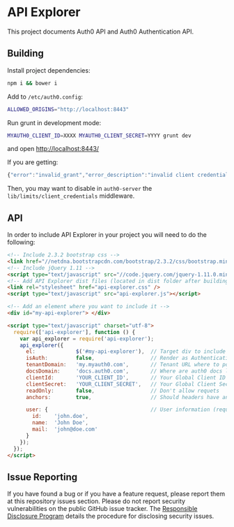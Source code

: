 # API Explorer

This project documents Auth0 API and Auth0 Authentication API. 

## Building

Install project dependencies:

```sh
npm i && bower i
```

Add to `/etc/auth0.config`:
```sh
ALLOWED_ORIGINS="http://localhost:8443"
```

Run grunt in development mode:

```sh
MYAUTH0_CLIENT_ID=XXXX MYAUTH0_CLIENT_SECRET=YYYY grunt dev
```

and open [http://localhost:8443/](http://localhost:8443/)

If you are getting:

```js
{"error":"invalid_grant","error_description":"invalid client credentials - too many requests"}
```

Then, you may want to disable in `auth0-server` the `lib/limits/client_credentials` middleware.

## API

In order to include API Explorer in your project you will need to do the following:

```html
<!-- Include 2.3.2 bootstrap css -->
<link href="//netdna.bootstrapcdn.com/bootstrap/2.3.2/css/bootstrap.min.css" rel="stylesheet" />
<!-- Include jQuery 1.11 -->
<script type="text/javascript" src="//code.jquery.com/jquery-1.11.0.min.js"></script>
<!-- Add API Explorer dist files (located in dist folder after building) -->
<link rel="stylesheet" href="api-explorer.css" />
<script type="text/javascript" src="api-explorer.js"></script>

<!-- Add an element where you want to include it -->
<div id="my-api-explorer"> </div>

<script type="text/javascript" charset="utf-8">
  require(['api-explorer'], function () {
    var api_explorer = require('api-explorer');
    api_explorer({
      el:             $('#my-api-explorer'),  // Target div to include it
      isAuth:         false,                  // Render as Authentication API?
      tenantDomain:   'my.myauth0.com',       // Tenant URL where to point the requests
      docsDomain:     'docs.auth0.com',       // Where are auth0 docs located?
      clientId:       'YOUR_CLIENT_ID',       // Your Global Client ID goes here
      clientSecret:   'YOUR_CLIENT_SECRET',   // Your Global Client Secret goes here
      readOnly:       false,                  // Don't allow requets
      anchors:        true,                   // Should headers have anchors for linking?

      user: {                                 // User information (required for Auth API)
        id:    'john.doe',
        name:  'John Doe',
        mail:  'john@doe.com'
      }
    });
  });
</script>

```

## Issue Reporting

If you have found a bug or if you have a feature request, please report them at this repository issues section. Please do not report security vulnerabilities on the public GitHub issue tracker. The [Responsible Disclosure Program](https://auth0.com/whitehat) details the procedure for disclosing security issues.
